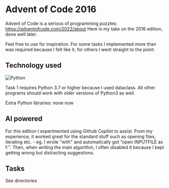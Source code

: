 # Advent of Code 2016

Advent of Code is a serious of programming puzzles: https://adventofcode.com/2022/about
Here is my take on the 2016 edition, done well later.

Feel free to use for inspiration. For some tasks I implemented more than was
required because I felt like it, for others I went straight to the point.

## Technology used

![Python](https://img.shields.io/badge/python-%3E%3D3.7-blue) 

Task 1 requires Python 3.7 or higher because I used dataclass.
All other programs should work with older versions of Python3 as well.

Extra Python libraries: none now


## AI powered

For this edition I experimented using Github Copilot to assist. From my experience, it worked great for the standard stuff such as opening files, iterating etc. - eg. I wrote "with" and automatically got "open INPUTFILE as f:". Then, when writing the main algorithm, I often disabled it because I kept getting wrong but distracting suggestions.

## Tasks

See directories

